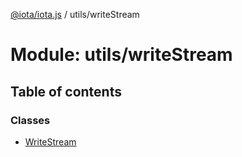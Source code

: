 [@iota/iota.js](../README.md) / utils/writeStream

# Module: utils/writeStream

## Table of contents

### Classes

- [WriteStream](../classes/utils_writestream.writestream.md)
